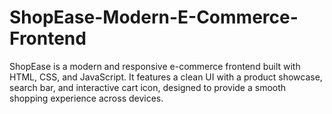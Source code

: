 # ShopEase-Modern-E-Commerce-Frontend
ShopEase is a modern and responsive e-commerce frontend built with HTML, CSS, and JavaScript. It features a clean UI with a product showcase, search bar, and interactive cart icon, designed to provide a smooth shopping experience across devices.
